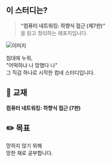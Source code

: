 ## 이 스터디는?

> **“컴퓨터 네트워킹: 하향식 접근 (제7판)”**  
> 을 읽고 정리하는 레포지입니다.  

![이미지](https://github.com/user-attachments/assets/a4f611a3-dd6e-41cd-ae66-60fbd8325af5)

침대에 누워,  
"어떡하냐 나 망했다 나"  
그 직감 하나로 시작한 컴네 스터디입니다.



## 📘 교재  
**컴퓨터 네트워킹: 하향식 접근 (7판)**  



## ✏️ 목표  
망하지 않기 위해  
망한 채로 공부합니다.
